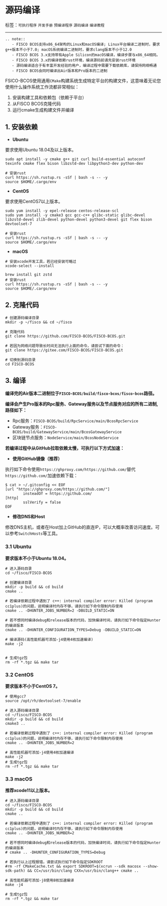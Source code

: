 # 源码编译

标签：``可执行程序`` ``开发手册`` ``预编译程序`` ``源码编译`` ``编译教程``

----------

```eval_rst
.. note::
   - FISCO BCOS支持x86_64架构的Linux和macOS编译; Linux平台编译二进制时，要求g++版本不小于7.0; macOS系统编译二进制时，要求clang版本不小于12.0
   - FISCO BCOS 3.x支持带有Apple Silicon的macOS编译，编译步骤与x86_64相同。
   - FISCO BCOS 3.x的编译依赖rust环境，编译源码前请先安装rust环境
   - 源码编译适合于有丰富开发经验的用户，编译过程中需要下载依赖库，请保持网络畅通
   - FISCO BCOS会同时编译出Air版本和Pro版本的二进制
```

FSICO-BCOS使用通用`CMake`构建系统生成特定平台的构建文件，这意味着无论您使用什么操作系统工作流都非常相似：

1. 安装构建工具和依赖包（依赖于平台）
2. 从FISCO BCOS克隆代码
3. 运行cmake生成构建文件并编译

## 1. 安装依赖

- **Ubuntu**

要求使用Ubuntu 18.04及以上版本。

```shell
sudo apt install -y cmake g++ git curl build-essential autoconf texinfo cmake flex bison libzstd-dev libpython3-dev python-dev

# 安装rust
curl https://sh.rustup.rs -sSf | bash -s -- -y
source $HOME/.cargo/env
```

- **CentOS**

要求使用CentOS7以上版本。

```shell
sudo yum install -y epel-release centos-release-scl
sudo yum install -y cmake3 gcc gcc-c++ glibc-static glibc-devel libzstd-devel zlib-devel python-devel python3-devel git flex bison devtoolset-7

# 安装rust
curl https://sh.rustup.rs -sSf | bash -s -- -y
source $HOME/.cargo/env
```

- **macOS**

```shell
# 安装xcode开发工具，若已经安装可略过
xcode-select --install

brew install git zstd
# 安装rust
curl https://sh.rustup.rs -sSf | bash -s -- -y
source $HOME/.cargo/env
```

## 2. 克隆代码

```shell
# 创建源码编译目录
mkdir -p ~/fisco && cd ~/fisco

# 克隆代码
git clone https://github.com/FISCO-BCOS/FISCO-BCOS.git

# 若因为网络问题导致长时间无法执行上面的命令，请尝试下面的命令：
git clone https://gitee.com/FISCO-BCOS/FISCO-BCOS.git

# 切换到源码目录
cd FISCO-BCOS
```

## 3. 编译

**编译完的Air版本二进制位于`FISCO-BCOS/build/fisco-bcos/fisco-bcos`路径。**

**编译会产生Pro版本的Rpc服务、Gateway服务以及节点服务对应的所有二进制,路径如下：**

- Rpc服务：`FISCO-BCOS/build/RpcService/main/BcosRpcService`
- Gateway服务：`FISCO-BCOS/build/GatewayService/main/BcosGatewayService`
- 区块链节点服务：`NodeService/main/BcosNodeService`

**若编译过程中从GitHub拉取依赖太慢，可执行以下方式加速：**

- **使用GitHub镜像（推荐）**
  
执行如下命令使用`https://ghproxy.com/https://github.com/`替代`https://github.com/`加速依赖下载：

```shell
$ cat > ~/.gitconfig << EOF
[url "https://ghproxy.com/https://github.com/"]
        insteadOf = https://github.com/
[http]
        sslVerify = false
EOF
```

- **修改DNS和Host**

修改DNS主机，或者在Host加上GitHub的直连IP，可以大概率改善访问速度。可以参考`SwitchHosts`等工具。

### 3.1 Ubuntu

**要求版本不小于Ubuntu 18.04。**

```shell
# 进入源码目录
cd ~/fisco/FISCO-BCOS

# 创建编译目录
mkdir -p build && cd build
cmake ..

# 若编译依赖过程中遇到了 c++: internal compiler error: Killed (program cc1plus)的问题，说明编译时内存不够，请执行如下命令限制内存使用
cmake .. -DHUNTER_JOBS_NUMBER=2 -DBUILD_STATIC=ON

# 若不想同时编译debug和release版本的代码，加快编译时间，请执行如下命令指定Hunter的编译版本
cmake .. -DHUNTER_CONFIGURATION_TYPES=Debug -DBUILD_STATIC=ON

# 编译源码(高性能机器可添加-j4使用4核加速编译)
make -j2


# 生成tgz包
rm -rf *.tgz && make tar
```

### 3.2 CentOS

**要求版本不小于CentOS 7。**

```shell
# 使用gcc7
source /opt/rh/devtoolset-7/enable

# 进入源码编译目录
cd ~/fisco/FISCO-BCOS
mkdir -p build && cd build
cmake3 ..

# 若编译依赖过程中遇到了 c++: internal compiler error: Killed (program cc1plus)的问题，说明编译时内存不够，请执行如下命令限制内存使用
cmake .. -DHUNTER_JOBS_NUMBER=2

# 高性能机器可添加-j4使用4核加速编译
make -j2
# 生成tgz包
rm -rf *.tgz && make tar
```

### 3.3 macOS

**推荐xcode11以上版本。**

```shell
# 进入源码编译目录
cd ~/fisco/FISCO-BCOS
mkdir -p build && cd build
cmake ..

# 若编译依赖过程中遇到了 c++: internal compiler error: Killed (program cc1plus)的问题，说明编译时内存不够，请执行如下命令限制内存使用
cmake .. -DHUNTER_JOBS_NUMBER=2

# 若不想同时编译debug和release版本的代码，加快编译时间，请执行如下命令指定Hunter的编译版本
# cmake .. -DHUNTER_CONFIGURATION_TYPES=Debug

# 若执行以上过程报错，请尝试执行如下命令指定SDKROOT
#rm -rf CMakeCache.txt && export SDKROOT=$(xcrun --sdk macosx --show-sdk-path) && CC=/usr/bin/clang CXX=/usr/bin/clang++ cmake ..

# 高性能机器可添加-j8使用8核加速编译
make -j4

# 生成tgz包
rm -rf *.tgz && make tar
```
